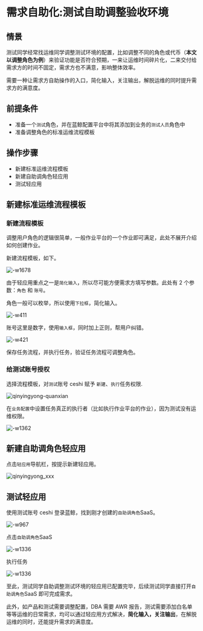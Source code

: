# 需求自助化:测试自助调整验收环境

## 情景

测试同学经常找运维同学调整测试环境的配置，比如调整不同的角色或代币（**本文以调整角色为例**）来验证功能是否符合预期，一来让运维时间碎片化，二来交付给需求方的时间不固定，需求方也不满意，影响整体效率。

需要一种让需求方自助操作的入口，简化输入，关注输出，解脱运维的同时提升需求方的满意度。

## 前提条件

- 准备一个`测试`角色，并在蓝鲸配置平台中将其添加到业务的`测试人员`角色中
- 准备调整角色的标准运维流程模板

## 操作步骤

- 新建标准运维流程模板
- 新建自助调角色轻应用
- 测试轻应用

## 新建标准运维流程模板

### 新建流程模板

调整用户角色的逻辑很简单，一般作业平台的一个作业即可满足，此处不展开介绍如何创建作业。

新建流程模板，如下。

![-w1678](assets/15638707333072.jpg)

由于轻应用重点之一是`简化输入`，所以尽可能方便需求方填写参数。此处有 2 个参数：`角色` 和 `账号`。

角色一般可以枚举，所以使用`下拉框`，简化输入。

![-w411](assets/15638716485845.jpg)

账号这里是数字，使用`输入框`，同时加上正则，帮用户纠错。

![-w421](assets/15638715975909.jpg)

保存任务流程，并执行任务，验证任务流程可调整角色。

### 给测试账号授权

选择流程模板，对`测试`账号 ceshi 赋予 `新建`、`执行`任务权限.

![qinyingyong-quanxian](assets/qinyingyong-quanxian.png)

在`业务配置`中设置任务真正的执行者（比如执行作业平台的作业），因为测试没有运维权限。

![-w1362](assets/15638727701253.jpg)

## 新建自助调角色轻应用

点击`轻应用`导航栏，按提示新建轻应用。

![qinyingyong_xxx](assets/qinyingyong_xxx.png)

## 测试轻应用

使用测试账号 ceshi 登录蓝鲸，找到刚才创建的`自助调角色`SaaS。

![-w967](assets/15642119684271.jpg)

点击`自助调角色`SaaS

![-w1336](assets/15638726755169.jpg)

执行任务

![-w1336](assets/15638727133832.jpg)

至此，测试同学自助调整测试环境的轻应用已配置完毕，后续测试同学直接打开`自助调角色`SaaS 即可完成需求。

此外，如产品和测试需要调整配置，DBA 需要 AWR 报告，测试需要添加白名单等等运维的日常需求，均可以通过轻应用方式解决，**简化输入，关注输出**，在解脱运维的同时，还能提升需求的满意度。

